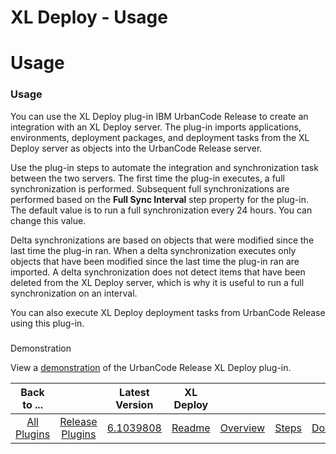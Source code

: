 
XL Deploy - Usage
=================

# Usage



### Usage




 


You can use the XL Deploy plug-in IBM UrbanCode Release to create an integration with an XL Deploy 
server. The plug-in imports applications, environments, deployment packages, and deployment tasks from the XL Deploy 
server as objects into the UrbanCode Release server.


Use the plug-in steps to automate the integration and 
synchronization task between the two servers. The first time the plug-in executes, a full synchronization is performed. 
Subsequent full synchronizations are performed based on the **Full Sync Interval** step property for the plug-in. The 
default value is to run a full synchronization every 24 hours. You can change this value. 


Delta synchronizations are 
based on objects that were modified since the last time the plug-in ran. When a delta synchronization executes only 
objects that have been modified since the last time the plug-in ran are imported. A delta synchronization does not 
detect items that have been deleted from the XL Deploy server, which is why it is useful to run a full synchronization 
on an interval.


You can also execute XL Deploy deployment tasks from UrbanCode Release using this plug-in.


### 
Demonstration


View a [demonstration](https://youtu.be/FJ5Ta2dSTm4) of the UrbanCode Release XL Deploy plug-in. 




|Back to ...||Latest Version|XL Deploy ||||
| :---: | :---: | :---: | :---: | :---: | :---: | :---: |
|[All Plugins](../../index.md)|[Release Plugins](../README.md)|[6.1039808](https://raw.githubusercontent.com/UrbanCode/IBM-UCR-PLUGINS/main/files/ucr-xl-deploy/plugins-ucr-xl-deploy-6.1039808.zip)|[Readme](README.md)|[Overview](overview.md)|[Steps](steps.md)|[Downloads](downloads.md)|
